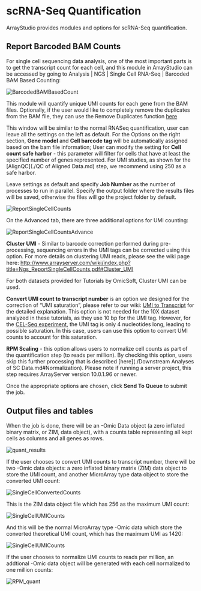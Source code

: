 # scRNA-Seq Quantification

ArrayStudio provides modules and options for scRNA-Seq quantification.

## Report Barcoded BAM Counts

For single cell sequencing data analysis, one of the most important parts is to get the transcript count for each cell, and this module in ArrayStudio can be accessed by going to Analysis | NGS | Single Cell RNA-Seq | Barcoded BAM Based Counting:

![BarcodedBAMBasedCount](images/Barcoded_BAM_Counting.png)

This module will quantify unique UMI counts for each gene from the BAM files. Optionally, if the user would like to completely remove the duplicates from the BAM file, they can use the Remove Duplicates function [here](./AdditionalOptions.md)

This window will be similar to the normal RNASeq quantification, user can leave all the settings on the left as default. For the Options on the right section, **Gene model** and **Cell barcode tag** will be automatically assigned based on the bam file information; User can modify the setting for **Cell count safe harbor** - this parameter will filter for cells that have at least the specified number of genes represented. For UMI studies, as shown for the [AlignQC](./QC of Aligned Data.md) step, we recommend using 250 as a safe harbor.  

Leave settings as default and specify **Job Number** as the number of processes to run in parallel. Specify the output folder where the results files will be saved, otherwise the files will go the project folder by default.

![ReportSingleCellCounts](images/quantification.png)

On the Advanced tab, there are three additional options for UMI counting:

![ReportSingleCellCountsAdvance](images/Report_SingleCell_Count_Advance.png)

**Cluster UMI** - Similar to barcode correction performed during pre-processing, sequencing errors in the UMI tags can be corrected using this option. For more details on clustering UMI reads, please see the wiki page here: http://www.arrayserver.com/wiki/index.php?title=Ngs_ReportSingleCellCounts.pdf#Cluster_UMI

For both datasets provided for Tutorials by OmicSoft, Cluster UMI can be used.

**Convert UMI count to transcript number** is an option we designed for the correction of “UMI saturation”, please refer to our wiki: [UMI to Transcript](http://www.arrayserver.com/wiki/index.php?title=Ngs_ReportSingleCellCounts.pdf#Convert_UMI_count_to_transcript_number) for the detailed explanation. This option is not needed for the 10X dataset analyzed in these tutorials, as they use 10 bp for the UMI tag. However, for the [CEL-Seq experiment](./Pre-processing/non10XData.md), the UMI tag is only 4 nucleotides long, leading to possible saturation. In this case, users can use this option to convert UMI counts to account for this saturation.

**RPM Scaling** - this option allows users to normalize cell counts as part of the quantification step (to reads per million). By checking this option, users skip this further processing that is described [here](./Downstream Analyses of SC Data.md#Normalization). Please note if running a server project, this step requires ArrayServer version 10.0.1.96 or newer.

Once the appropriate options are chosen, click **Send To Queue** to submit the job.

## Output files and tables

When the job is done, there will be an -Omic Data object (a zero inflated binary matrix, or ZIM, data object), with a counts table representing all kept cells as columns and all genes as rows.

![quant_results](images/quant_results.png)

 If the user chooses to convert UMI counts to transcript number, there will be two -Omic data objects: a zero inflated binary matrix (ZIM) data object to store the UMI count, and another MicroArray type data object to store the converted UMI count:

![SingleCellConvertedCounts](images/SingleCell_Converted_Counts.png)

This is the ZIM data object file which has 256 as the maximum UMI count:

![SingleCellUMICounts](images/SingleCell_UMI_Counts_table.png)

And this will be the normal MicroArray type -Omic data which store the converted theoretical UMI count, which has the maximum UMI as 1420:

![SingleCellUMICounts](images/SingleCell_UMI_Counts_1420.png)

If the user chooses to normalize UMI counts to reads per million, an addtional -Omic data object will be generated with each cell normalized to one million counts:

![RPM_quant](images/RPM_quant.png)
